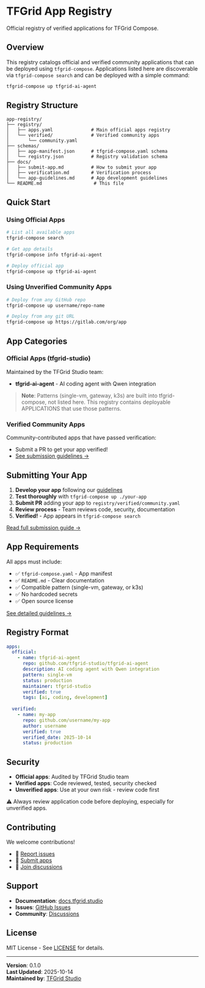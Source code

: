 # TFGrid App Registry

Official registry of verified applications for TFGrid Compose.

## Overview

This registry catalogs official and verified community applications that can be deployed using `tfgrid-compose`. Applications listed here are discoverable via `tfgrid-compose search` and can be deployed with a simple command:

```bash
tfgrid-compose up tfgrid-ai-agent
```

## Registry Structure

```
app-registry/
├── registry/
│   ├── apps.yaml              # Main official apps registry
│   └── verified/              # Verified community apps
│       └── community.yaml
├── schemas/
│   ├── app-manifest.json      # tfgrid-compose.yaml schema
│   └── registry.json          # Registry validation schema
├── docs/
│   ├── submit-app.md          # How to submit your app
│   ├── verification.md        # Verification process
│   └── app-guidelines.md      # App development guidelines
└── README.md                   # This file
```

## Quick Start

### Using Official Apps

```bash
# List all available apps
tfgrid-compose search

# Get app details
tfgrid-compose info tfgrid-ai-agent

# Deploy official app
tfgrid-compose up tfgrid-ai-agent
```

### Using Unverified Community Apps

```bash
# Deploy from any GitHub repo
tfgrid-compose up username/repo-name

# Deploy from any git URL
tfgrid-compose up https://gitlab.com/org/app
```

## App Categories

### Official Apps (tfgrid-studio)

Maintained by the TFGrid Studio team:
- **tfgrid-ai-agent** - AI coding agent with Qwen integration

> **Note**: Patterns (single-vm, gateway, k3s) are built into tfgrid-compose, not listed here. This registry contains deployable APPLICATIONS that use those patterns.

### Verified Community Apps

Community-contributed apps that have passed verification:
- Submit a PR to get your app verified!
- [See submission guidelines →](docs/submit-app.md)

## Submitting Your App

1. **Develop your app** following our [guidelines](docs/app-guidelines.md)
2. **Test thoroughly** with `tfgrid-compose up ./your-app`
3. **Submit PR** adding your app to `registry/verified/community.yaml`
4. **Review process** - Team reviews code, security, documentation
5. **Verified!** - App appears in `tfgrid-compose search`

[Read full submission guide →](docs/submit-app.md)

## App Requirements

All apps must include:

- ✅ `tfgrid-compose.yaml` - App manifest
- ✅ `README.md` - Clear documentation
- ✅ Compatible pattern (single-vm, gateway, or k3s)
- ✅ No hardcoded secrets
- ✅ Open source license

[See detailed guidelines →](docs/app-guidelines.md)

## Registry Format

```yaml
apps:
  official:
    - name: tfgrid-ai-agent
      repo: github.com/tfgrid-studio/tfgrid-ai-agent
      description: AI coding agent with Qwen integration
      pattern: single-vm
      status: production
      maintainer: tfgrid-studio
      verified: true
      tags: [ai, coding, development]
      
  verified:
    - name: my-app
      repo: github.com/username/my-app
      author: username
      verified: true
      verified_date: 2025-10-14
      status: production
```

## Security

- **Official apps**: Audited by TFGrid Studio team
- **Verified apps**: Code reviewed, tested, security checked
- **Unverified apps**: Use at your own risk - review code first

⚠️ Always review application code before deploying, especially for unverified apps.

## Contributing

We welcome contributions!

- 🐛 [Report issues](https://github.com/tfgrid-studio/app-registry/issues)
- 📝 [Submit apps](docs/submit-app.md)
- 💬 [Join discussions](https://github.com/tfgrid-studio/app-registry/discussions)

## Support

- **Documentation**: [docs.tfgrid.studio](https://docs.tfgrid.studio)
- **Issues**: [GitHub Issues](https://github.com/tfgrid-studio/app-registry/issues)
- **Community**: [Discussions](https://github.com/tfgrid-studio/app-registry/discussions)

## License

MIT License - See [LICENSE](LICENSE) for details.

---

**Version**: 0.1.0  
**Last Updated**: 2025-10-14  
**Maintained by**: [TFGrid Studio](https://github.com/tfgrid-studio)
